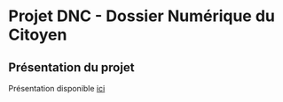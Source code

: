 # Projet DNC - Dossier Numérique du Citoyen
## Présentation du projet
Présentation disponible [ici](docs/PROJECT.md)